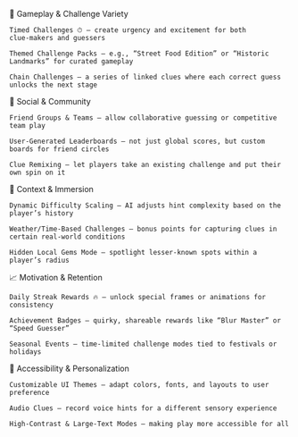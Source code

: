 🎯 Gameplay & Challenge Variety

    Timed Challenges ⏱ — create urgency and excitement for both clue‑makers and guessers

    Themed Challenge Packs — e.g., “Street Food Edition” or “Historic Landmarks” for curated gameplay

    Chain Challenges — a series of linked clues where each correct guess unlocks the next stage

🤝 Social & Community

    Friend Groups & Teams — allow collaborative guessing or competitive team play

    User‑Generated Leaderboards — not just global scores, but custom boards for friend circles

    Clue Remixing — let players take an existing challenge and put their own spin on it

📍 Context & Immersion

    Dynamic Difficulty Scaling — AI adjusts hint complexity based on the player’s history

    Weather/Time‑Based Challenges — bonus points for capturing clues in certain real‑world conditions

    Hidden Local Gems Mode — spotlight lesser‑known spots within a player’s radius

📈 Motivation & Retention

    Daily Streak Rewards 🔥 — unlock special frames or animations for consistency

    Achievement Badges — quirky, shareable rewards like “Blur Master” or “Speed Guesser”

    Seasonal Events — time‑limited challenge modes tied to festivals or holidays

🧩 Accessibility & Personalization

    Customizable UI Themes — adapt colors, fonts, and layouts to user preference

    Audio Clues — record voice hints for a different sensory experience

    High‑Contrast & Large‑Text Modes — making play more accessible for all

